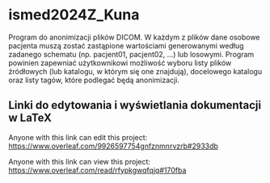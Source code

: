# ismed2024Z_Kuna

Program do anonimizacji plików DICOM. W każdym z plików dane osobowe pacjenta muszą zostać zastąpione wartościami generowanymi według zadanego schematu (np. pacjent01, pacjent02, …) lub losowymi. Program powinien zapewniać użytkownikowi możliwość wyboru listy plików źródłowych (lub katalogu, w którym się one znajdują), docelowego katalogu oraz listy tagów, które podlegać będą anonimizacji. 

## Linki do edytowania i wyświetlania dokumentacji w LaTeX

Anyone with this link can edit this project: https://www.overleaf.com/9926597754gnfznmnrvzrb#2933db

Anyone with this link can view this project: https://www.overleaf.com/read/rfypkgwqfqjq#170fba
